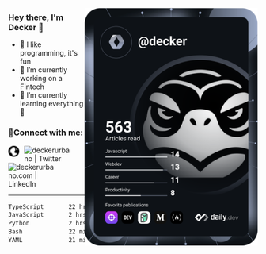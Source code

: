 <a href="https://app.daily.dev/Decker"><img align="right" width="350px" src="https://github.com/decker-dev/decker-dev/blob/master/devcard.svg" alt="Decker Dev Card"/></a>

### Hey there, I'm Decker 👋

- 🌟 I like programming, it's fun
- 🔭 I’m currently working on a Fintech
- 🌱 I’m currently learning everything 🤣

### 📱Connect with me:

[<img align="left" alt="deckerurbano.com" width="22px" src="https://raw.githubusercontent.com/iconic/open-iconic/master/svg/globe.svg" style="margin-right: 10px;" />](https://deckerurbano.com)
[<img align="left" alt="deckerurbano | Twitter" width="100px" src="https://img.shields.io/badge/twitter-%231DA1F2.svg?&style=for-the-badge&logo=twitter&logoColor=white" style="margin-right: 10px;" />](https://twitter.com/deckerurbano)
[<img align="left" alt="deckerurbano.com | LinkedIn" width="100px" src="https://img.shields.io/badge/linkedin-%230077B5.svg?&style=for-the-badge&logo=linkedin&logoColor=white" />](https://linkedin.com/in/deckerurbano)

<br clear="left"/>

---

<div style="text-align: center;">
<!--START_SECTION:waka-->

```txt
TypeScript       22 hrs 34 mins  ███████████████████░░░░░░   75.89 %
JavaScript       2 hrs 48 mins   ██▒░░░░░░░░░░░░░░░░░░░░░░   09.45 %
Python           2 hrs 46 mins   ██▒░░░░░░░░░░░░░░░░░░░░░░   09.32 %
Bash             22 mins         ▒░░░░░░░░░░░░░░░░░░░░░░░░   01.28 %
YAML             21 mins         ▒░░░░░░░░░░░░░░░░░░░░░░░░   01.22 %
```

<!--END_SECTION:waka-->
</div>
